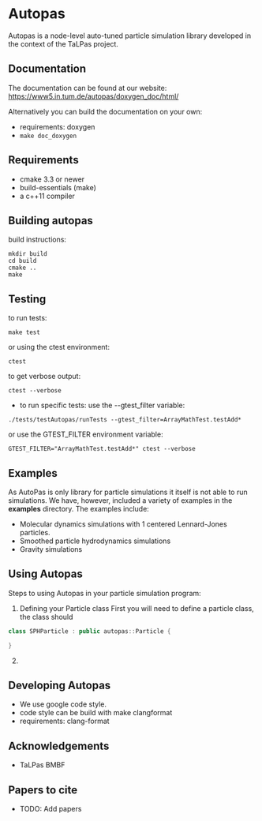 # Autopas
Autopas is a node-level auto-tuned particle simulation library developed in the context of the TaLPas project.

## Documentation
The documentation can be found at our website:
 https://www5.in.tum.de/autopas/doxygen_doc/html/

Alternatively you can build the documentation on your own:
* requirements:
 doxygen
* `make doc_doxygen`


## Requirements
* cmake 3.3 or newer
* build-essentials (make)
* a c++11 compiler


## Building autopas
build instructions:
```
mkdir build
cd build
cmake ..
make
```


## Testing
to run tests:
```
make test
```
or using the ctest environment:
```
ctest
```
to get verbose output:
```
ctest --verbose
```
* to run specific tests:
use the --gtest_filter variable:
```
./tests/testAutopas/runTests --gtest_filter=ArrayMathTest.testAdd*
```
or use the GTEST_FILTER environment variable:
```
GTEST_FILTER="ArrayMathTest.testAdd*" ctest --verbose
```


## Examples
As AutoPas is only library for particle simulations it itself is not able to run simulations.
We have, however, included a variety of examples in the **examples** directory. The examples include:
* Molecular dynamics simulations with 1 centered Lennard-Jones particles.
* Smoothed particle hydrodynamics simulations
* Gravity simulations


## Using Autopas

Steps to using Autopas in your particle simulation program:
1. Defining your Particle class
First you will need to define a particle class, the class should 
```cpp
class SPHParticle : public autopas::Particle {

}

```
2.


## Developing Autopas
* We use google code style.
* code style can be build with
	make clangformat
* requirements:
	clang-format

## Acknowledgements
* TaLPas BMBF

## Papers to cite
* TODO: Add papers